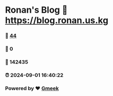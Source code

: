 # Ronan's Blog :link: https://blog.ronan.us.kg 
### :page_facing_up: [44](https://blog.ronan.us.kg/tag.html) 
### :speech_balloon: 0 
### :hibiscus: 142435 
### :alarm_clock: 2024-09-01 16:40:22 
### Powered by :heart: [Gmeek](https://github.com/Meekdai/Gmeek)
